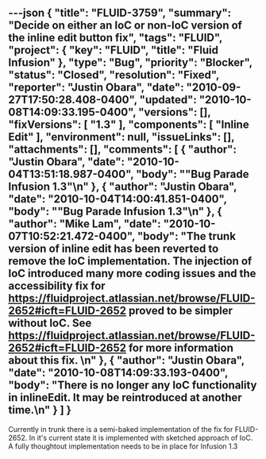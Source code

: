 ---json
{
  "title": "FLUID-3759",
  "summary": "Decide on either an IoC or non-IoC version of the inline edit button fix",
  "tags": "FLUID",
  "project": {
    "key": "FLUID",
    "title": "Fluid Infusion"
  },
  "type": "Bug",
  "priority": "Blocker",
  "status": "Closed",
  "resolution": "Fixed",
  "reporter": "Justin Obara",
  "date": "2010-09-27T17:50:28.408-0400",
  "updated": "2010-10-08T14:09:33.195-0400",
  "versions": [],
  "fixVersions": [
    "1.3"
  ],
  "components": [
    "Inline Edit"
  ],
  "environment": null,
  "issueLinks": [],
  "attachments": [],
  "comments": [
    {
      "author": "Justin Obara",
      "date": "2010-10-04T13:51:18.987-0400",
      "body": "\"Bug Parade Infusion 1.3\"\n"
    },
    {
      "author": "Justin Obara",
      "date": "2010-10-04T14:00:41.851-0400",
      "body": "\"Bug Parade Infusion 1.3\"\n"
    },
    {
      "author": "Mike Lam",
      "date": "2010-10-07T10:52:21.472-0400",
      "body": "The trunk version of inline edit has been reverted to remove the IoC implementation.   The injection of IoC introduced many more coding issues and the accessibility fix for <https://fluidproject.atlassian.net/browse/FLUID-2652#icft=FLUID-2652> proved to be simpler without IoC.   See <https://fluidproject.atlassian.net/browse/FLUID-2652#icft=FLUID-2652> for more information about this fix. &#x20;\n"
    },
    {
      "author": "Justin Obara",
      "date": "2010-10-08T14:09:33.193-0400",
      "body": "There is no longer any IoC functionality in inlineEdit. It may be reintroduced at another time.\n"
    }
  ]
}
---
Currently in trunk there is a semi-baked implementation of the fix for FLUID-2652. In it's current state it is implemented with sketched approach of IoC. A fully thoughtout implementation needs to be in place for Infusion 1.3

        